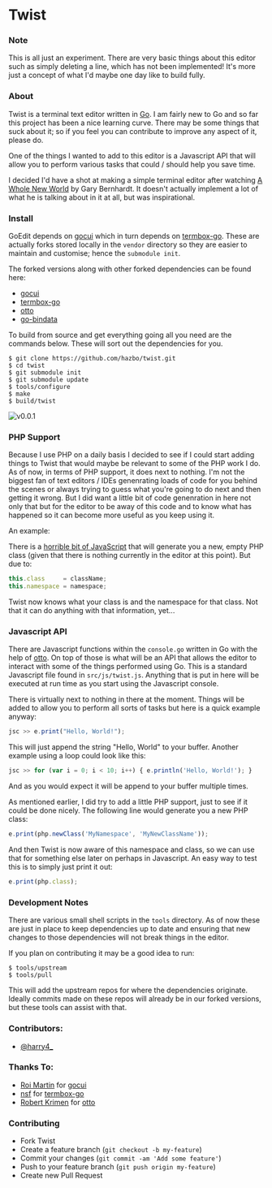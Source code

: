 # Twist

### Note
This is all just an experiment. There are very basic things about this editor
such as simply deleting a line, which has not been implemented! It's more just
a concept of what I'd maybe one day like to build fully.

### About
Twist is a terminal text editor written in [Go](http://golang.org/). I am fairly new to Go
and so far this project has been a nice learning curve. There may be some things that suck
about it; so if you feel you can contribute to improve any aspect of it, please do.

One of the things I wanted to add to this editor is a Javascript API that will
allow you to perform various tasks that could / should help you save time.

I decided I'd have a shot at making a simple terminal editor after watching
[A Whole New World](https://www.destroyallsoftware.com/talks/a-whole-new-world) by
Gary Bernhardt. It doesn't actually implement a lot of what he is talking about
in it at all, but was inspirational.

### Install

GoEdit depends on [gocui](https://github.com/jroimartin/gocui) which in turn depends on
[termbox-go](https://github.com/nsf/termbox-go). These are actually forks stored locally
in the `vendor` directory so they are easier to maintain and customise; hence the `submodule init`.

The forked versions along with other forked dependencies can be found here:

  - [gocui](https://github.com/hazbo/gocui)
  - [termbox-go](https://github.com/hazbo/termbox-go)
  - [otto](https://github.com/hazbo/otto.git)
  - [go-bindata](https://github.com/hazbo/go-bindata)

To build from source and get everything going all you need are the commands below. These will
sort out the dependencies for you.

	$ git clone https://github.com/hazbo/twist.git
	$ cd twist
	$ git submodule init
	$ git submodule update
	$ tools/configure
	$ make
	$ build/twist

![v0.0.1](https://raw.github.com/hazbo/twist/master/screenshots/v0.1/3.png?token=315774__eyJzY29wZSI6IlJhd0Jsb2I6aGF6Ym8vdHdpc3QvbWFzdGVyL3NjcmVlbnNob3RzL3YwLjEvMy5wbmciLCJleHBpcmVzIjoxMzkyMTI3OTEzfQ%3D%3D--624c90f8058903d2e94fb7cf9697457120cd23f5)

### PHP Support

Because I use PHP on a daily basis I decided to see if I could start adding things to Twist
that would maybe be relevant to some of the PHP work I do. As of now, in terms of PHP
support, it does next to nothing. I'm not the biggest fan of text editors / IDEs genenrating
loads of code for you behind the scenes or always trying to guess what you're going to do next
and then getting it wrong. But I did want a little bit of code genenration in here not only that
but for the editor to be away of this code and to know what has happened so it can become more useful
as you keep using it.

An example:

There is a [horrible bit of JavaScript](https://github.com/hazbo/twist/blob/master/src/js/lang/php.js#L33-L46)
that will generate you a new, empty PHP class (given that there is nothing currently in the
editor at this point). But due to:

```javascript
this.class     = className;
this.namespace = namespace;
```

Twist now knows what your class is and the namespace for that class. Not that it can do
anything with that information, yet...

### Javascript API

There are Javascript functions within the `console.go` written in Go with the help of
[otto](https://github.com/hazbo/otto.git). On top of those is what will be an API that
allows the editor to interact with some of the things performed using Go. This is a
standard Javascript file found in `src/js/twist.js`. Anything that is put in here will
be executed at run time as you start using the Javascript console.

There is virtually next to nothing in there at the moment. Things will be added to
allow you to perform all sorts of tasks but here is a quick example anyway:

```javascript
jsc >> e.print("Hello, World!");
```

This will just append the string "Hello, World" to your buffer. Another example
using a loop could look like this:

```javascript
jsc >> for (var i = 0; i < 10; i++) { e.println('Hello, World!'); }
```

And as you would expect it will be append to your buffer multiple times.

As mentioned earlier, I did try to add a little PHP support, just to see if it
could be done nicely. The following line would generate you a new PHP class:

```javascript
e.print(php.newClass('MyNamespace', 'MyNewClassName'));
```

And then Twist is now aware of this namespace and class, so we can use that
for something else later on perhaps in Javascript. An easy way to test this
is to simply just print it out:

```javascript
e.print(php.class);
```

### Development Notes

There are various small shell scripts in the `tools` directory. As of now these are just in place
to keep dependencies up to date and ensuring that new changes to those dependencies will not
break things in the editor.

If you plan on contributing it may be a good idea to run:

	$ tools/upstream
	$ tools/pull

This will add the upstream repos for where the dependencies originate. Ideally commits made on these
repos will already be in our forked versions, but these tools can assist with that.

### Contributors:

  - [@harry4_](http://twitter.com/harry4_)

### Thanks To:

  - [Roi Martin](https://github.com/jroimartin) for [gocui](https://github.com/jroimartin/gocui)
  - [nsf](https://github.com/nsf) for [termbox-go](https://github.com/nsf/termbox-go)
  - [Robert Krimen](https://github.com/robertkrimen) for [otto](https://github.com/robertkrimen/otto)

### Contributing

  - Fork Twist
  - Create a feature branch (`git checkout -b my-feature`)
  - Commit your changes (`git commit -am 'Add some feature'`)
  - Push to your feature branch (`git push origin my-feature`)
  - Create new Pull Request